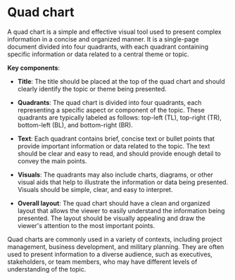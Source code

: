# Quad chart

A quad chart is a simple and effective visual tool used to present complex information in a concise and organized manner. It is a single-page document divided into four quadrants, with each quadrant containing specific information or data related to a central theme or topic.

**Key components**:

* **Title**: The title should be placed at the top of the quad chart and should clearly identify the topic or theme being presented.

* **Quadrants**: The quad chart is divided into four quadrants, each representing a specific aspect or component of the topic. These quadrants are typically labeled as follows: top-left (TL), top-right (TR), bottom-left (BL), and bottom-right (BR).

* **Text**: Each quadrant contains brief, concise text or bullet points that provide important information or data related to the topic. The text should be clear and easy to read, and should provide enough detail to convey the main points.

* **Visuals**: The quadrants may also include charts, diagrams, or other visual aids that help to illustrate the information or data being presented. Visuals should be simple, clear, and easy to interpret.

* **Overall layout**: The quad chart should have a clean and organized layout that allows the viewer to easily understand the information being presented. The layout should be visually appealing and draw the viewer's attention to the most important points.

Quad charts are commonly used in a variety of contexts, including project management, business development, and military planning. They are often used to present information to a diverse audience, such as executives, stakeholders, or team members, who may have different levels of understanding of the topic.